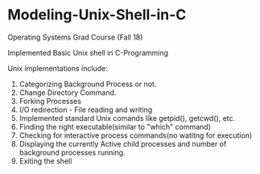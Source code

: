 # Modeling-Unix-Shell-in-C
Operating Systems  Grad Course (Fall 18)

Implemented Basic Unix shell in C-Programming

Unix implementations include:

1. Categorizing Background Process or not.
2. Change Directory Command.
3. Forking Processes
4. I/O redirection - File reading and writing
5. Implemented standard Unix comands like getpid(), getcwd(), etc.
6. Finding the right executable(similar to "which" command)
7. Checking for interactive process commands(no watitng for execution)
8. Displaying the currently Active child processes and number of background processes running.
9. Exiting the shell
